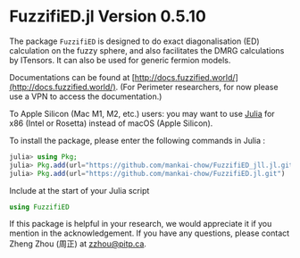 # FuzzifiED.jl Version 0.5.10

The package `FuzzifiED` is designed to do exact diagonalisation (ED) calculation on the fuzzy sphere, and also facilitates the DMRG calculations by ITensors. It can also be used for generic fermion models. 

Documentations can be found at [http://docs.fuzzified.world/](http://docs.fuzzified.world/). (For Perimeter researchers, for now please use a VPN to access the documentation.)

To Apple Silicon (Mac M1, M2, etc.) users: you may want to use [Julia](https://julialang.org/downloads/) for x86 (Intel or Rosetta) instead of macOS (Apple Silicon). 

To install the package, please enter the following commands in Julia :
```julia
julia> using Pkg; 
julia> Pkg.add(url="https://github.com/mankai-chow/FuzzifiED_jll.jl.git")
julia> Pkg.add(url="https://github.com/mankai-chow/FuzzifiED.jl.git")
```
Include at the start of your Julia script
```julia
using FuzzifiED
```

If this package is helpful in your research, we would appreciate it if you mention in the acknowledgement. If you have any questions, please contact Zheng Zhou (周正) at [zzhou@pitp.ca](mailto:zzhou@pitp.ca).
